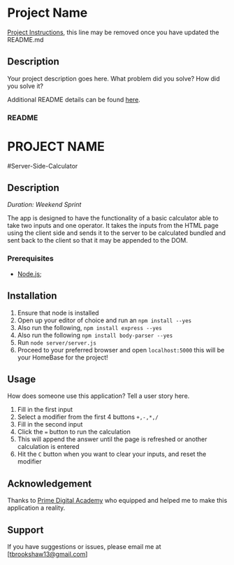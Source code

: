 # Project Name

[Project Instructions](./INSTRUCTIONS.md), this line may be removed once you have updated the README.md

## Description

Your project description goes here. What problem did you solve? How did you solve it?



Additional README details can be found [here](https://github.com/PrimeAcademy/readme-template/blob/master/README.md).


### README

# PROJECT NAME

#Server-Side-Calculator

## Description

_Duration: Weekend Sprint_

The app is designed to have the functionality of a basic calculator able to take two inputs and one operator.  It takes the inputs from the HTML page using the client side and sends it to the server to be calculated bundled and sent back to the client so that it may be appended to the DOM.

### Prerequisites

- [Node.js](https://nodejs.org/en/);

## Installation

1. Ensure that node is installed
2. Open up your editor of choice and run an `npm install --yes`
3. Also run the following, `npm install express --yes`
4. Also run the following `npm install body-parser --yes`
5. Run `node server/server.js`
6. Proceed to your preferred browser and open `localhost:5000` this will be your HomeBase for the project!

## Usage
How does someone use this application? Tell a user story here.

1. Fill in the first input
2. Select a modifier from the first 4 buttons `+,-,*,/`
3. Fill in the second input
4. Click the `=` button to run the calculation
5. This will append the answer until the page is refreshed or another calculation is entered
6. Hit the `C` button when you want to clear your inputs, and reset the modifier

## Acknowledgement
Thanks to [Prime Digital Academy](www.primeacademy.io) who equipped and helped me to make this application a reality.

## Support
If you have suggestions or issues, please email me at [tbrookshaw13@gmail.com]
